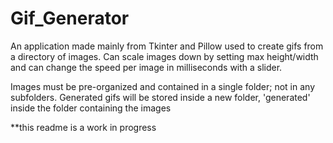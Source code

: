 # Gif_Generator

An application made mainly from Tkinter and Pillow used to create gifs from a directory of images. Can scale images down by setting max height/width and can change the speed per image in milliseconds with a slider. 

Images must be pre-organized and contained in a single folder; not in any subfolders. Generated gifs will be stored inside a new folder, 'generated' 
inside the folder containing the images

**this readme is a work in progress
